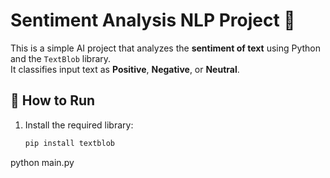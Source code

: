# Sentiment Analysis NLP Project 🧠

This is a simple AI project that analyzes the **sentiment of text** using Python and the `TextBlob` library.  
It classifies input text as **Positive**, **Negative**, or **Neutral**.

## 🚀 How to Run

1. Install the required library:
   ```bash
   pip install textblob
python main.py
